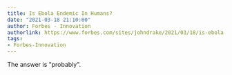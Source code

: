 ```yaml
---
title: Is Ebola Endemic In Humans?
date: "2021-03-18 21:10:00"
author: Forbes - Innovation
authorlink: https://www.forbes.com/sites/johndrake/2021/03/18/is-ebola-endemic-in-humans/
tags:
- Forbes-Innovation
---
```

The answer is "probably".